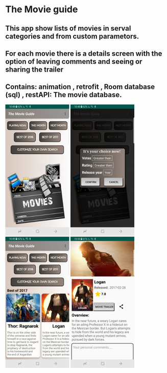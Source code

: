 <h1>The Movie guide</h1>
<h2>This app show lists of movies in serval categories and from custom parametors.</h2>

<h2> For each movie there is a details screen with the option of leaving comments and seeing or sharing the trailer </h2>

<h2 >Contains: animation , retrofit , Room database (sql) , restAPI: The movie database.</h2>

<p float="left">
        <img src="/screen1.jpg" width="200" style="margin-left: 10" />
        <img src="/screen2.jpg" width="200" style="margin-left: 10"/> 
        <img src="/screen3.jpg" width="200"style="margin-left: 10" />
        <img src="/screen4.jpg" width="200"style="margin-left: 10" />
      </p>
